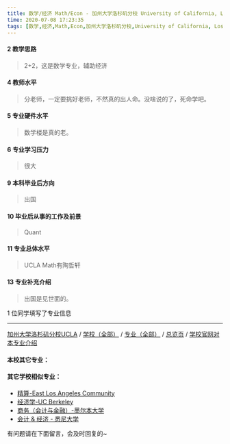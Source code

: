```yaml
---
title: 数学/经济 Math/Econ - 加州大学洛杉矶分校 University of California, Los Angeles
time: 2020-07-08 17:23:35
tags: [数学,经济,Math,Econ,加州大学洛杉矶分校,University of California, Los Angeles]
---
```

#### 2 教学思路
> 2+2，这是数学专业，辅助经济


#### 4 教师水平
> 分老师，一定要挑好老师，不然真的出人命。没啥说的了，死命学吧。


#### 5 专业硬件水平
> 数学楼是真的老。


#### 6 专业学习压力
> 很大


#### 9 本科毕业后方向
> 出国


#### 10 毕业后从事的工作及前景
> Quant


#### 11 专业总体水平
> UCLA Math有陶哲轩


#### 13 专业补充介绍
> 出国是见世面的。

1 位同学填写了专业信息
***
[加州大学洛杉矶分校UCLA](https://univgo.github.io/2020/07/08/2c35063885ae) / [学校（全部）](https://univgo.github.io/2020/07/08/3efa6bcca419) / [专业（全部）](https://univgo.github.io/2020/07/08/2d4c6d3552c2) / [总览页](https://univgo.github.io/2020/07/08/445daeb4fa00) / [学校官网对本专业介绍]()
#### 本校其它专业：
 
#### 其它学校相似专业：
- [精算-East Los Angeles Community](https://univgo.github.io/2020/07/08/9160b4c65599) 
- [经济学-UC Berkeley](https://univgo.github.io/2020/07/08/6f5d585bf003) 
- [商务（会计与金融）-墨尔本大学](https://univgo.github.io/2020/07/08/10fd46cef5ce) 
- [会计 & 经济 - 悉尼大学](https://univgo.github.io/2020/07/08/c25491feffad)


有问题请在下面留言，会及时回复的~
